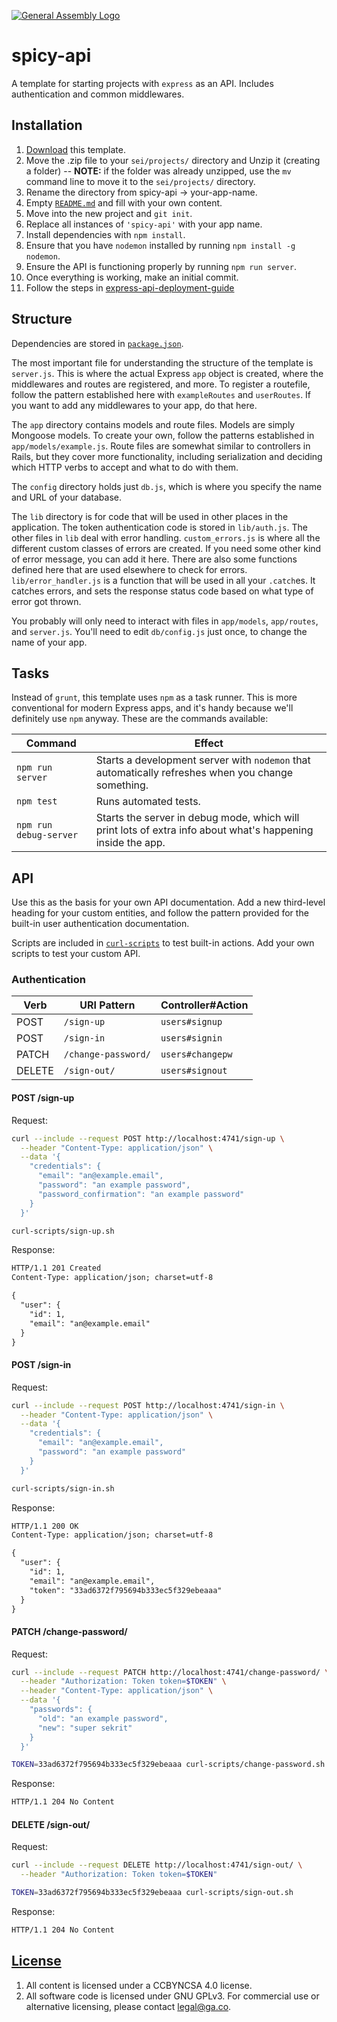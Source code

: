 [![General Assembly Logo](https://camo.githubusercontent.com/1a91b05b8f4d44b5bbfb83abac2b0996d8e26c92/687474703a2f2f692e696d6775722e636f6d2f6b6538555354712e706e67)](https://generalassemb.ly/education/web-development-immersive)

# spicy-api

A template for starting projects with `express` as an API. Includes
authentication and common middlewares.

## Installation

1. [Download](../../archive/master.zip) this template.
1. Move the .zip file to your `sei/projects/` directory and Unzip it (creating a
   folder) -- **NOTE:** if the folder was already unzipped, use the `mv` command
   line to move it to the `sei/projects/` directory.
1. Rename the directory from spicy-api -> your-app-name.
1. Empty [`README.md`](README.md) and fill with your own content.
1. Move into the new project and `git init`.
1. Replace all instances of `'spicy-api'` with your app name.
1. Install dependencies with `npm install`.
1. Ensure that you have `nodemon` installed by running `npm install -g nodemon`.
1. Ensure the API is functioning properly by running `npm run server`.
1. Once everything is working, make an initial commit.
1. Follow the steps in [express-api-deployment-guide](https://git.generalassemb.ly/ga-wdi-boston/express-api-deployment-guide)

## Structure

Dependencies are stored in [`package.json`](package.json).

The most important file for understanding the structure of the template is
`server.js`. This is where the actual Express `app` object is created, where
the middlewares and routes are registered, and more. To register a routefile,
follow the pattern established here with `exampleRoutes` and `userRoutes`. If
you want to add any middlewares to your app, do that here.

The `app` directory contains models and route files. Models are simply Mongoose
models. To create your own, follow the patterns established in
`app/models/example.js`. Route files are somewhat similar to controllers in
Rails, but they cover more functionality, including serialization and deciding
which HTTP verbs to accept and what to do with them.

The `config` directory holds just `db.js`, which is where you specify the name
and URL of your database.

The `lib` directory is for code that will be used in other places in the
application. The token authentication code is stored in `lib/auth.js`. The
other files in `lib` deal with error handling. `custom_errors.js` is where all
the different custom classes of errors are created. If you need some other kind
of error message, you can add it here. There are also some functions defined
here that are used elsewhere to check for errors. `lib/error_handler.js` is a
function that will be used in all your `.catch`es. It catches errors, and sets
the response status code based on what type of error got thrown.

You probably will only need to interact with files in `app/models`,
`app/routes`, and `server.js`. You'll need to edit `db/config.js` just once,
to change the name of your app.

## Tasks

Instead of `grunt`, this template uses `npm` as a task runner. This is more
conventional for modern Express apps, and it's handy because we'll definitely
use `npm` anyway. These are the commands available:

| Command                | Effect                                                                                                      |
|------------------------|-------------------------------------------------------------------------------------------------------------|
| `npm run server`       | Starts a development server with `nodemon` that automatically refreshes when you change something.                                                                                         |
| `npm test`             | Runs automated tests.                                                                                       |
| `npm run debug-server` | Starts the server in debug mode, which will print lots of extra info about what's happening inside the app. |

## API

Use this as the basis for your own API documentation. Add a new third-level
heading for your custom entities, and follow the pattern provided for the
built-in user authentication documentation.

Scripts are included in [`curl-scripts`](curl-scripts) to test built-in actions.
Add your own scripts to test your custom API.

### Authentication

| Verb   | URI Pattern            | Controller#Action |
|--------|------------------------|-------------------|
| POST   | `/sign-up`             | `users#signup`    |
| POST   | `/sign-in`             | `users#signin`    |
| PATCH  | `/change-password/` | `users#changepw`  |
| DELETE | `/sign-out/`        | `users#signout`   |

#### POST /sign-up

Request:

```sh
curl --include --request POST http://localhost:4741/sign-up \
  --header "Content-Type: application/json" \
  --data '{
    "credentials": {
      "email": "an@example.email",
      "password": "an example password",
      "password_confirmation": "an example password"
    }
  }'
```

```sh
curl-scripts/sign-up.sh
```

Response:

```md
HTTP/1.1 201 Created
Content-Type: application/json; charset=utf-8

{
  "user": {
    "id": 1,
    "email": "an@example.email"
  }
}
```

#### POST /sign-in

Request:

```sh
curl --include --request POST http://localhost:4741/sign-in \
  --header "Content-Type: application/json" \
  --data '{
    "credentials": {
      "email": "an@example.email",
      "password": "an example password"
    }
  }'
```

```sh
curl-scripts/sign-in.sh
```

Response:

```md
HTTP/1.1 200 OK
Content-Type: application/json; charset=utf-8

{
  "user": {
    "id": 1,
    "email": "an@example.email",
    "token": "33ad6372f795694b333ec5f329ebeaaa"
  }
}
```

#### PATCH /change-password/

Request:

```sh
curl --include --request PATCH http://localhost:4741/change-password/ \
  --header "Authorization: Token token=$TOKEN" \
  --header "Content-Type: application/json" \
  --data '{
    "passwords": {
      "old": "an example password",
      "new": "super sekrit"
    }
  }'
```

```sh
TOKEN=33ad6372f795694b333ec5f329ebeaaa curl-scripts/change-password.sh
```

Response:

```md
HTTP/1.1 204 No Content
```

#### DELETE /sign-out/

Request:

```sh
curl --include --request DELETE http://localhost:4741/sign-out/ \
  --header "Authorization: Token token=$TOKEN"
```

```sh
TOKEN=33ad6372f795694b333ec5f329ebeaaa curl-scripts/sign-out.sh
```

Response:

```md
HTTP/1.1 204 No Content
```

## [License](LICENSE)

1. All content is licensed under a CC­BY­NC­SA 4.0 license.
1. All software code is licensed under GNU GPLv3. For commercial use or
    alternative licensing, please contact legal@ga.co.
